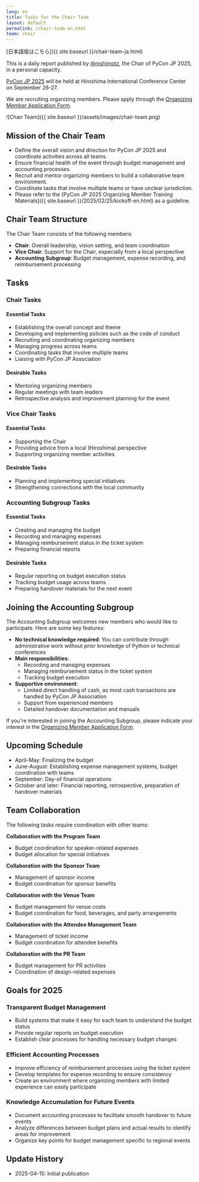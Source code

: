 ```yaml
---
lang: en
title: Tasks for the Chair Team
layout: default
permalink: /chair-team-en.html
team: chair
---
```


[日本語版はこちら]({{ site.baseurl }}/chair-team-ja.html)

This is a daily report published by [@nishimotz](https://d.nishimotz.com/aboutme), the Chair of PyCon JP 2025, in a personal capacity.

[PyCon JP 2025](https://2025.pycon.jp/) will be held at Hiroshima International Conference Center on September 26-27.

We are recruiting organizing members. Please apply through the [Organizing Member Application Form](https://forms.gle/7irqYKhZVj7AY7LfA).

<div class="image-center">
![Chair Team]({{ site.baseurl }}/assets/images/chair-team.png)
</div>

## Mission of the Chair Team

- Define the overall vision and direction for PyCon JP 2025 and coordinate activities across all teams.
- Ensure financial health of the event through budget management and accounting processes.
- Recruit and mentor organizing members to build a collaborative team environment.
- Coordinate tasks that involve multiple teams or have unclear jurisdiction.
- Please refer to the [PyCon JP 2025 Organizing Member Training Materials]({{ site.baseurl }}/2025/02/25/kickoff-en.html) as a guideline.

## Chair Team Structure

The Chair Team consists of the following members:

- **Chair**: Overall leadership, vision setting, and team coordination
- **Vice Chair**: Support for the Chair, especially from a local perspective
- **Accounting Subgroup**: Budget management, expense recording, and reimbursement processing

## Tasks

### Chair Tasks

#### Essential Tasks

- Establishing the overall concept and theme
- Developing and implementing policies such as the code of conduct
- Recruiting and coordinating organizing members
- Managing progress across teams
- Coordinating tasks that involve multiple teams
- Liaising with PyCon JP Association

#### Desirable Tasks

- Mentoring organizing members
- Regular meetings with team leaders
- Retrospective analysis and improvement planning for the event

### Vice Chair Tasks

#### Essential Tasks

- Supporting the Chair
- Providing advice from a local (Hiroshima) perspective
- Supporting organizing member activities

#### Desirable Tasks

- Planning and implementing special initiatives
- Strengthening connections with the local community

### Accounting Subgroup Tasks

#### Essential Tasks

- Creating and managing the budget
- Recording and managing expenses
- Managing reimbursement status in the ticket system
- Preparing financial reports

#### Desirable Tasks

- Regular reporting on budget execution status
- Tracking budget usage across teams
- Preparing handover materials for the next event

## Joining the Accounting Subgroup

The Accounting Subgroup welcomes new members who would like to participate. Here are some key features:

- **No technical knowledge required**: You can contribute through administrative work without prior knowledge of Python or technical conferences
- **Main responsibilities**: 
  - Recording and managing expenses
  - Managing reimbursement status in the ticket system
  - Tracking budget execution
- **Supportive environment**: 
  - Limited direct handling of cash, as most cash transactions are handled by PyCon JP Association
  - Support from experienced members
  - Detailed handover documentation and manuals

If you're interested in joining the Accounting Subgroup, please indicate your interest in the [Organizing Member Application Form](https://forms.gle/7irqYKhZVj7AY7LfA).

## Upcoming Schedule

- April-May: Finalizing the budget
- June-August: Establishing expense management systems, budget coordination with teams
- September: Day-of financial operations
- October and later: Financial reporting, retrospective, preparation of handover materials

## Team Collaboration

The following tasks require coordination with other teams:

**Collaboration with the Program Team**
- Budget coordination for speaker-related expenses
- Budget allocation for special initiatives

**Collaboration with the Sponsor Team**
- Management of sponsor income
- Budget coordination for sponsor benefits

**Collaboration with the Venue Team**
- Budget management for venue costs
- Budget coordination for food, beverages, and party arrangements

**Collaboration with the Attendee Management Team**
- Management of ticket income
- Budget coordination for attendee benefits

**Collaboration with the PR Team**
- Budget management for PR activities
- Coordination of design-related expenses

## Goals for 2025

### Transparent Budget Management

- Build systems that make it easy for each team to understand the budget status
- Provide regular reports on budget execution
- Establish clear processes for handling necessary budget changes

### Efficient Accounting Processes

- Improve efficiency of reimbursement processes using the ticket system
- Develop templates for expense recording to ensure consistency
- Create an environment where organizing members with limited experience can easily participate

### Knowledge Accumulation for Future Events

- Document accounting processes to facilitate smooth handover to future events
- Analyze differences between budget plans and actual results to identify areas for improvement
- Organize key points for budget management specific to regional events

## Update History

- 2025-04-15: Initial publication

